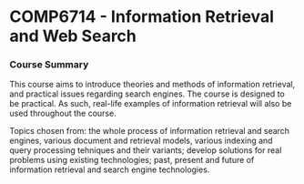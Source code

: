 # COMP6714 - Information Retrieval and Web Search

### Course Summary
This course aims to introduce theories and methods of information retrieval, and practical issues regarding search engines. The course is designed to be practical. As such, real-life examples of information retrieval will also be used throughout the course.

Topics chosen from: the whole process of information retrieval and search engines, various document and retrieval models, various indexing and query processing tehniques and their variants; develop solutions for real problems using existing technologies; past, present and future of information retrieval and search engine technologies.